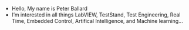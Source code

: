 - Hello, My name is Peter Ballard
- I’m interested in all things LabVIEW, TestStand, Test Engineering, Real Time, Embedded Control, Artifical Intelligence, and Machine learning...

<!---
peteballard/peteballard is a ✨ special ✨ repository because its `README.md` (this file) appears on your GitHub profile.
You can click the Preview link to take a look at your changes.
--->
